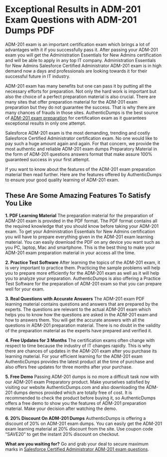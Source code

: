 # **Exceptional Results in ADM-201 Exam Questions with ADM-201 Dumps PDF**
ADM-201 exam is an important certification exam which brings a lot of advantages with it if you successfully pass it. After passing your ADM-201 exam you will get the Administration Essentials for New Admins certification and will be able to apply in any top IT company. Administration Essentials for New Admins Salesforce Certified Administrator ADM-201 exam is in high demand now a days and professionals are looking towards it for their successful future in IT industry.

ADM-201 exam has many benefits but one can pass it by putting all the necessary efforts for preparation. Not only the hard work is important but also the choice of a perfect preparation material is also crucial. There are many sites that offer preparation material for the ADM-201 exam preparation but they do not guarantee the success. That is why there are many chances of frauds in those sites. AuthenticDumps is the best source of [ADM-201 exam preparation](https://authenticdumps.com/dumps/adm-201/) for certification exam as it guarantees exceptional results in only one attempt.

Salesforce ADM-201 exam is the most demanding, trending and costly Salesforce Certified Administrator certification exam. No one would like to pay such a huge amount again and again. For that concern, we provide the most authentic and reliable ADM-201 exam dumps Preparatory Material in the form of ADM-201 questions answers format that make assure 100% guaranteed success in your first attempt.

If you want to know about the features of the ADM-201 exam preparation material then read further. Here are the features offered by AuthenticDumps to ensure your good quality learning of ADM-201 exam.

## **These Are Some Amazing Features To Satisfy You Like**

**1. PDF Learning Material**
The preparation material for the preparation of ADM-201 exam is provided in the PDF format. The PDF format contains all the required knowledge that you should know before taking your ADM-201 exam. To get your Administration Essentials for New Admins certification you will have to prepare everything given in the ADM-201 exam learning material. You can easily download the PDF on any device you want such as you PC, laptop, Mac and smartphone. This is the best thing to make your ADM-201 exam preparation material in your access all the time.

**2. Practice Test Software**
After learning the topics of the ADM-201 exam, it is very important to practice them. Practicing the sample problems will help you to prepare more efficiently for the ADM-201 exam as well as it will help you to analyze your preparation. AuthenticDumps is also offering a Practice Test Software for the preparation of ADM-201 exam so that you can prepare well for your exam.

**3. Real Questions with Accurate Answers**
The ADM-201 exam PDF learning material contains questions and answers that are prepared by the experts. The questions are relevant to the actual ADM-201 exam which helps you to know how the questions are asked in the ADM-201 exam and how to answers them. You will get the accurate answers with all the questions in ADM-201 preparation material. There is no doubt in the validity of the preparation material as the experts have prepared and verified it.

**4. Free Updates for 3 Months**
The certification exams often change with respect to time because the industry of IT changes rapidly. This is why there are chances of updates in the ADM-201 exam after you purchase its learning material. For your efficient learning for the ADM-201 exam AuthenticDumps provides the latest product at the time of purchase and also offers free updates for three months after your purchase.

**5. Free Demo**
Passing ADM-201 dumps is no more a difficult task now with our ADM-201 exam Preparatory product. Make yourselves satisfied by visiting our website AuthenticDumps.com and also downloading the ADM-201 dumps demos provided which are totally free of cost. It is recommended to check the product before buying it, so AuthenticDumps offers a free demo to show you the features of ADM-201 preparation material. Make your decision after watching the demo.

**6. 20% Discount On ADM-201 Dumps**
AuthenticDumps is offering a discount of 20% on ADM-201 exam dumps. You can easily get the ADM-201 exam learning material at 20% discount from the site. Use coupon code “SAVE20” to get the instant 20% discount on checkout.

**What are you waiting for?** Go and grab your deal to secure maximum marks in [Salesforce Certified Administrator ADM-201 exam questions](https://authenticdumps.com/dumps/adm-201/).
